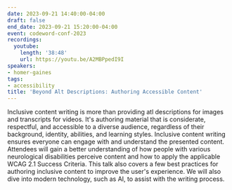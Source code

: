 ```yaml
---
date: 2023-09-21 14:40:00-04:00
draft: false
end_date: 2023-09-21 15:20:00-04:00
event: codeword-conf-2023
recordings:
  youtube:
    length: '38:48'
    url: https://youtu.be/A2MBPpedI9I
speakers:
- homer-gaines
tags:
- accessibility
title: 'Beyond Alt Descriptions: Authoring Accessible Content'
---
```



Inclusive content writing is more than providing atl descriptions for images and transcripts for videos. It's authoring material that is considerate, respectful, and accessible to a diverse audience, regardless of their background, identity, abilities, and learning styles. Inclusive content writing ensures everyone can engage with and understand the presented content. Attendees will gain a better understanding of how people with various neurological disabilities perceive content and how to apply the applicable WCAG 2.1 Success Criteria. This talk also covers a few best practices for authoring inclusive content to improve the user's experience. We will also dive into modern technology, such as AI, to assist with the writing process.
